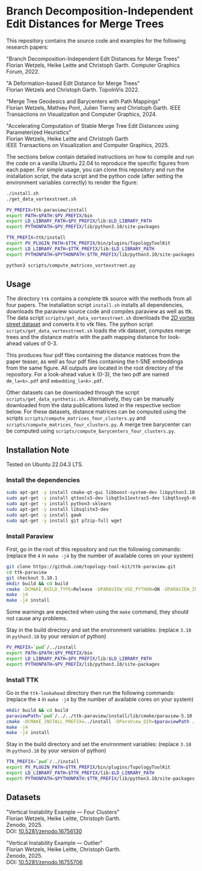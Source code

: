 # Branch Decomposition-Independent Edit Distances for Merge Trees

This repository contains the source code and examples for the following research papers:

"Branch Decomposition-Independent Edit Distances for Merge Trees"  
Florian Wetzels, Heike Leitte and Christoph Garth.
Computer Graphics Forum, 2022.
<!---[Link to paper]()-->

"A Deformation-based Edit Distance for Merge Trees"  
Florian Wetzels and Christoph Garth.
TopoInVis 2022.
<!---[Link to paper]()-->

"Merge Tree Geodesics and Barycenters with Path Mappings"  
Florian Wetzels, Mathieu Pont, Julien Tierny and Christoph Garth.
IEEE Transactions on Visualization and Computer Graphics, 2024.
<!---[Link to paper]()-->

"Accelerating Computation of Stable Merge Tree Edit Distances using Parameterized Heuristics"  
Florian Wetzels, Heike Leitte and Christoph Garth  
IEEE Transactions on Visualization and Computer Graphics, 2025.  
<!---[Link to paper]()-->

The sections below contain detailed instructions on how to compile and run the code on a vanilla Ubuntu 22.04 to reproduce the specific figures from each paper.
For simple usage, you can clone this repository and run the installation script, the data script and the python code (after setting the environment variables correctly) to render the figure:

```bash
./install.sh
./get_data_vortexstreet.sh

PV_PREFIX=ttk-paraview/install
export PATH=$PATH:$PV_PREFIX/bin
export LD_LIBRARY_PATH=$PV_PREFIX/lib:$LD_LIBRARY_PATH
export PYTHONPATH=$PV_PREFIX/lib/python3.10/site-packages

TTK_PREFIX=ttk/install
export PV_PLUGIN_PATH=$TTK_PREFIX/bin/plugins/TopologyToolKit
export LD_LIBRARY_PATH=$TTK_PREFIX/lib:$LD_LIBRARY_PATH
export PYTHONPATH=$PYTHONPATH:$TTK_PREFIX/lib/python3.10/site-packages

python3 scripts/compute_matrices_vortexstreet.py
```

## Usage

The directory `ttk` contains a complete ttk source with the methods from all four papers.
The installation script `install.sh` installs all dependencies, downloads the paraview source code and compiles paraview as well as ttk.
The data script `scripts/get_data_vortexstreet.sh` downloads the [2D vortex street dataset](https://www.csc.kth.se/~weinkauf/notes/cylinder2d.html) and converts it to vtk files.
The python script `scripts/get_data_vortexstreet.sh` loads the vtk dataset, computes merge trees and the distance matrix with the path mapping distance for look-ahead values of 0-3.

This produces four pdf files containing the distance matrices from the paper teaser, as well as four pdf files containing the t-SNE embeddings from the same figure.
All outputs are located in the root directory of the repository.
For a look-ahead value k (0-3), the two pdf are named `dm_la<k>.pdf` and `embedding_la<k>.pdf`.

Other datasets can be downloaded through the script `scripts/get_data_synthetic.sh`.
Alternatively, they can be manually downloaded from the data publications listed in the respective section below.
For these datasets, distance matrices can be computed using the scripts `scripts/compute_matrices_four_clusters.py` and `scripts/compute_matrices_four_clusters.py`.
A merge tree barycenter can be computed using `scripts/compute_barycenters_four_clusters.py`.

## Installation Note

Tested on Ubuntu 22.04.3 LTS.

### Install the dependencies

```bash
sudo apt-get -y install cmake-qt-gui libboost-system-dev libpython3.10-dev libxt-dev libxcursor-dev libopengl-dev
sudo apt-get -y install qttools5-dev libqt5x11extras5-dev libqt5svg5-dev qtxmlpatterns5-dev-tools 
sudo apt-get -y install python3-sklearn 
sudo apt-get -y install libsqlite3-dev 
sudo apt-get -y install gawk
sudo apt-get -y install git p7zip-full wget
```

### Install Paraview

First, go in the root of this repository and run the following commands:
(replace the `4` in `make -j4` by the number of available cores on your system)

```bash
git clone https://github.com/topology-tool-kit/ttk-paraview.git
cd ttk-paraview
git checkout 5.10.1
mkdir build && cd build
cmake -DCMAKE_BUILD_TYPE=Release -DPARAVIEW_USE_PYTHON=ON -DPARAVIEW_INSTALL_DEVELOPMENT_FILES=ON -DCMAKE_INSTALL_PREFIX=../install ..
make -j4
make -j4 install
```

Some warnings are expected when using the `make` command, they should not cause any problems.

Stay in the build directory and set the environment variables:
(replace `3.10` in `python3.10` by your version of python)

```bash
PV_PREFIX=`pwd`/../install
export PATH=$PATH:$PV_PREFIX/bin
export LD_LIBRARY_PATH=$PV_PREFIX/lib:$LD_LIBRARY_PATH
export PYTHONPATH=$PV_PREFIX/lib/python3.10/site-packages
```

### Install TTK

Go in the `ttk-lookahead` directory then run the following commands:
(replace the `4` in `make -j4` by the number of available cores on your system)

```bash
mkdir build && cd build
paraviewPath=`pwd`/../../ttk-paraview/install/lib/cmake/paraview-5.10
cmake -DCMAKE_INSTALL_PREFIX=../install -DParaView_DIR=$paraviewPath ..
make -j4
make -j4 install
```

Stay in the build directory and set the environment variables:
(replace `3.10` in `python3.10` by your version of python)

```bash
TTK_PREFIX=`pwd`/../install
export PV_PLUGIN_PATH=$TTK_PREFIX/bin/plugins/TopologyToolKit
export LD_LIBRARY_PATH=$TTK_PREFIX/lib:$LD_LIBRARY_PATH
export PYTHONPATH=$PYTHONPATH:$TTK_PREFIX/lib/python3.10/site-packages
```

## Datasets
"Vertical Instability Example — Four Clusters"  
Florian Wetzels, Heike Leitte, Christoph Garth.  
Zenodo, 2025.  
DOI: [10.5281/zenodo.16756130](https://doi.org/10.5281/zenodo.16756130)

"Vertical Instability Example — Outlier"  
Florian Wetzels, Heike Leitte, Christoph Garth.  
Zenodo, 2025.  
DOI: [10.5281/zenodo.16755706](https://doi.org/10.5281/zenodo.16755706)
